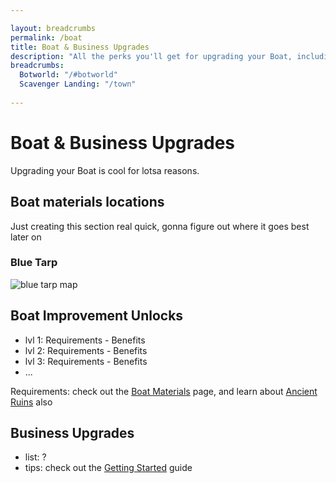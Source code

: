 ```yaml
---

layout: breadcrumbs
permalink: /boat
title: Boat & Business Upgrades
description: "All the perks you'll get for upgrading your Boat, including the Business Upgrades, and what you will need to do so - Everything there is to know about it on the Botworld Community Wiki!"
breadcrumbs:
  Botworld: "/#botworld"
  Scavenger Landing: "/town"
  
---
```



# Boat & Business Upgrades



<div markdown="1" class=" ghcms ghcms-intro">

Upgrading your Boat is cool for lotsa reasons.

## Boat materials locations

Just creating this section real quick, gonna figure out where it goes best later on

### Blue Tarp

![blue tarp map](<https://media.discordapp.net/attachments/877549224324104212/881613495383253032/blue-tarp-loc.jpg>)

</div>

## Boat Improvement Unlocks

- lvl 1: Requirements - Benefits
- lvl 2: Requirements - Benefits
- lvl 3: Requirements - Benefits
- ...

Requirements: check out the [Boat Materials](/boat-materials) page, and learn about [Ancient Ruins](/loot#ancient-ruins) also

## Business Upgrades

- list: ?
- tips: check out the [Getting Started](/getting-started) guide
